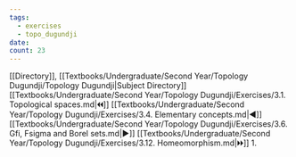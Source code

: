 ```yaml
---
tags:
  - exercises
  - topo_dugundji
date: 
count: 23
---
```

[[Directory]], [[Textbooks/Undergraduate/Second Year/Topology Dugundji/Topology Dugundji|Subject Directory]]
[[Textbooks/Undergraduate/Second Year/Topology Dugundji/Exercises/3.1. Topological spaces.md|🞀🞀]] [[Textbooks/Undergraduate/Second Year/Topology Dugundji/Exercises/3.4. Elementary concepts.md|◀]] [[Textbooks/Undergraduate/Second Year/Topology Dugundji/Exercises/3.6. Gfi, Fsigma and Borel sets.md|▶]] [[Textbooks/Undergraduate/Second Year/Topology Dugundji/Exercises/3.12. Homeomorphism.md|🞂🞂]]
1. 